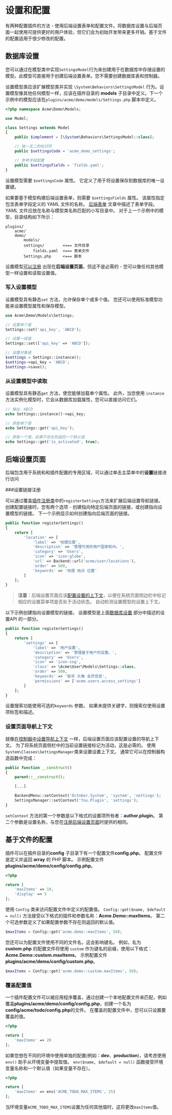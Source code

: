 # 设置和配置

有两种配置插件的方法 - 使用后端设置表单和配置文件。将数据库设置与后端页面一起使用可提供更好的用户体验，但它们会为初始开发带来更多开销。基于文件的配置适用于很少修改的配置。

## 数据库设置

您可以通过在模型类中实现`SettingsModel`行为来创建用于在数据库中存储设置的模型。此模型可直接用于创建后端设置表单。您不需要创建数据库表和控制器。

设置模型类应该扩展模型类并实现 `\System\Behaviors\SettingsModel` 行为。设置模型像其他任何模型一样，应该在插件目录的 **models** 子目录中定义。下一个示例中的模型应该在`plugins/acme/demo/models/Settings.php` 脚本中定义。
```php
<?php namespace Acme\Demo\Models;

use Model;

class Settings extends Model
{
    public $implement = [\System\Behaviors\SettingsModel::class];

    // 独一无二的标识符
    public $settingsCode = 'acme_demo_settings';

    // 参考字段配置
    public $settingsFields = 'fields.yaml';
}
```

设置模型需要 `$settingsCode` 属性。 它定义了用于将设置保存到数据库的唯一设置键。

如果要基于模型构建后端设置表单，则需要 `$settingsFields` 属性。 该属性指定包含表单字段定义的 YAML 文件的名称。 [后端表单](../backend/forms.md) 文章中描述了表单字段。 YAML 文件应放在名称与模型类名称匹配的小写目录中。 对于上一个示例中的模型，目录结构如下所示：

```
plugins/
    acme/
    demo/
        models/
        settings/        <=== 文件目录
            fields.yaml  <=== 表单文件
        Settings.php     <=== 脚本
```

设置模型[可以注册](#backend-settings-pages) 出现在**后端设置页面**，但这不是必需的 - 您可以像任何其他模型一样设置和读取设置值。

### 写入设置模型

设置模型具有静态`set` 方法，允许保存单个或多个值。 您还可以使用标准模型功能来设置模型属性和保存模型。

```php
use Acme\Demo\Models\Settings;

// 设置单个值
Settings::set('api_key', 'ABCD');

// 设置一组值
Settings::set(['api_key' => 'ABCD']);

// 设置对象值
$settings = Settings::instance();
$settings->api_key = 'ABCD';
$settings->save();
```

### 从设置模型中读取

设置模型具有静态`get` 方法，使您能够加载单个属性。 此外，当您使用 `instance` 方法实例化模型时，它会从数据库加载属性，您可以直接访问它们。

```php
// 输出：ABCD
echo Settings::instance()->api_key;

// 获取单个值
echo Settings::get('api_key');

// 获取一个值，如果不存在则返回一个默认值
echo Settings::get('is_activated', true);
```

## 后端设置页面

后端包含用于系统和和插件配置的专用区域，可以通过单击主菜单中的<strong>设置</strong>链接进行访问

###设置链接注册

可以通过覆盖[插件注册类](registration.md#registration-file)中的`registerSettings`方法来扩展后端设置导航链接。 创建配置链接时，您有两个选项 - 创建指向特定后端页面的链接，或创建指向设置模型的链接。 下一个示例显示如何创建指向后端页面的链接。

```php
public function registerSettings()
{
    return [
        'location' => [
            'label' => '地理位置',
            'description' => '管理可用的用户国家和州。',
            'category' => 'Users',
            'icon' => 'icon-globe',
            'url' => Backend::url('acme/user/locations'),
            'order' => 500,
            'keywords' => '地理 地点 位置'
        ]
    ];
}
```

> **注意**：后端设置页面应该[配置设置的上下文](#setting-the-page-navigation-context)，以便在系统页面侧边栏中标记相应的设置菜单项是否处于活动状态。 自动检测设置模型的设置上下文。

以下示例创建指向设置模型的链接。 设置模型是上面[数据库设置](#database-settings) 部分中描述的设置API 的一部分。

```php
public function registerSettings()
{
    return [
        'settings' => [
            'label' => '用户设置',
            'description' => '管理基于用户的设置。',
            'category' => 'Users',
            'icon' => 'icon-cog',
            'class' => \Acme\User\Models\Settings::class,
            'order' => 500,
            'keywords' => '账号 头像 会员信息',
            'permissions' => ['acme.users.access_settings']
        ]
    ];
}
```

设置搜索功能使用可选的`keywords` 参数。 如果未提供关键字，则搜索仅使用设置项标签和描述。

### 设置页面导航上下文

就像[在控制器中设置导航上下文](../backend/controllers-ajax.md#setting-the-navigation-context) 一样，后端设置页面应该配置设置的导航上下文。 为了将系统页面侧栏中的当前设置链接标记为活动，这是必需的。 使用`System\Classes\SettingsManager`类来设置设置上下文。 通常它可以在控制器构造函数中完成：

```php
public function __construct()
{
    parent::__construct();

    [...]

    BackendMenu::setContext('October.System', 'system', 'settings');
    SettingsManager::setContext('You.Plugin', 'settings');
}
```

`setContext` 方法的第一个参数是以下格式的设置项所有者：**author.plugin**。 第二个参数是设置名称，与您在[注册后端设置页面](#settings-link-registration)时提供的相同。

## 基于文件的配置

插件可以在插件目录的**config** 子目录下有一个配置文件**config.php**。 配置文件是定义并返回 **array** 的 PHP 脚本。 示例配置文件 **plugins/acme/demo/config/config.php**。

```php
<?php

return [
    'maxItems' => 10,
    'display' => 5
];
```

使用 `Config` 类来访问配置文件中定义的配置值。 `Config::get($name, $default = null)` 方法接受以下格式的插件和参数名称：**Acme.Demo::maxItems**。 第二个可选参数定义了如果配置参数不存在则返回的默认值。

```php
$maxItems = Config::get('acme.demo::maxItems', 50);
```

您还可以为配置文件使用不同的文件名，这会影响键名。 例如，名为 **custom.php** 的配置文件将使用 `custom` 作为键名的前缀，使用以下格式：**Acme.Demo::custom.maxItems**。 示例配置文件 **plugins/acme/demo/config/custom.php**。

```php
$maxItems = Config::get('acme.demo::custom.maxItems', 50);
```

### 覆盖配置值

一个插件配置文件可以被应用程序覆盖，通过创建一个本地配置文件来匹配，例如覆盖**plugins/acme/demo/config/config.php**，创建一个名为**config/acme/todo/config.php**的文件。 在覆盖的配置文件中，您可以只设置要覆盖的值。

```php
<?php

return [
    'maxItems' => 20
];
```

如果您想在不同的环境中使用单独的配置(例如：**dev**、**production**)，请考虑使用 `env()` 助手从环境变量中提取值。 `env($name, $default = null)` 函数接受环境变量名称和一个默认值（如果变量不存在）。

```php
<?php

return [
    'maxItems' => env('ACME_TODO_MAX_ITEMS', 25)
];
```

当环境变量`ACME_TODO_MAX_ITEMS`设置为任何其他值时，这将更改`maxItems`值。

